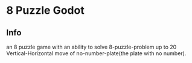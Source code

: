 # 8 Puzzle Godot

## Info

an 8 puzzle game with an ability to solve 8-puzzle-problem up to 20 Vertical-Horizontal move of no-number-plate(the plate with no number).
